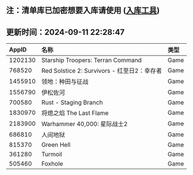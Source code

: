 ## 注：清单库已加密想要入库请使用 ([入库工具](https://github.com/BlankTMing/ManifestAutoUpdate/releases))

## 更新时间：2024-09-11 22:28:47
| AppID | 名称 | 类型  |
| :-------------------- | :----------------------------- | :----------- |
| 1202130 | Starship Troopers: Terran Command| Game |
| 768520 | Red Solstice 2: Survivors - 红至日2：幸存者| Game |
| 1455910 | 领地：种田与征战| Game |
| 1556790 | 伊松佐河| Game |
| 700580 | Rust - Staging Branch| Game |
| 1830970 | 将熄之焰 The Last Flame| Game |
| 2183900 | Warhammer 40,000: 星际战士2| Game |
| 686810 | 人间地狱| Game |
| 815370 | Green Hell| Game |
| 361280 | Turmoil| Game |
| 505460 | Foxhole| Game |
